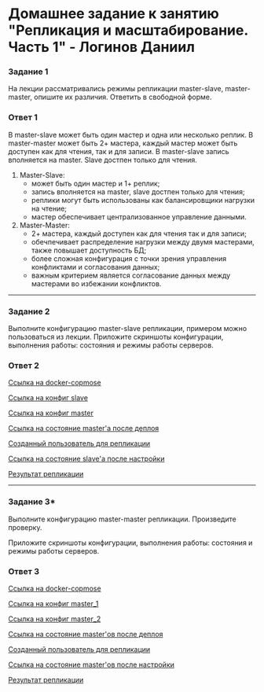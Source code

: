 # Домашнее задание к занятию "Репликация и масштабирование. Часть 1" - Логинов Даниил

### Задание 1

На лекции рассматривались режимы репликации master-slave, master-master, опишите их различия.
Ответить в свободной форме.

### Ответ 1 

В master-slave может быть один мастер и одна или несколько реплик. В master-master может быть 2+ мастера, каждый мастер может быть доступен как для чтения, так и для записи.
В master-slave запись вполняется на master. Slave достпен только для чтения.
1. Master-Slave:
    * может быть один мастер и 1+ реплик;
    * запись вполняется на master, slave достпен только для чтения;
    * реплики могут быть использованы как балансировщики нагрузки на чтение;
    * мастер обеспечивает централизованное управление данными.
2. Master-Master:
    * 2+ мастера, каждый доступен как для чтения так и для записи;
    * обечпечивает распределение нагрузки между двумя мастерами, также повышает доступность БД;
    * более сложная конфигурация с точки зрения управления конфликтами и согласования данных;
    * важным критерием является согласование данных между мастерами во избежании конфликтов.
 
 ----

### Задание 2

Выполните конфигурацию master-slave репликации, примером можно пользоваться из лекции.
Приложите скриншоты конфигурации, выполнения работы: состояния и режимы работы серверов.

### Ответ 2

[Ссылка на docker-copmose](https://github.com/Loginochka/sdb-hw/blob/main/Replication_%26_scale/master-slave/mysql-master.yml)

[Ссылка на конфиг slave](https://github.com/Loginochka/sdb-hw/blob/main/Replication_%26_scale/master-slave/slave/my.cnf)

[Ссылка на конфиг master](https://github.com/Loginochka/sdb-hw/blob/main/Replication_%26_scale/master-slave/master/my.cnf)

[Ссылка на состояние master'а после деплоя](https://github.com/Loginochka/sdb-hw/blob/main/Replication_%26_scale/media/master_status_after_deploy.png)

[Созданный пользователь для репликации](https://github.com/Loginochka/sdb-hw/blob/main/Replication_%26_scale/media/user_for_replication.png)

[Ссылка на состояние slave'a после настройки](https://github.com/Loginochka/sdb-hw/blob/main/Replication_%26_scale/media/slave_status.png)

[Результат репликации](https://github.com/Loginochka/sdb-hw/blob/main/Replication_%26_scale/media/peplication_example.png)

----

### Задание 3*

Выполните конфигурацию master-master репликации. Произведите проверку.

Приложите скриншоты конфигурации, выполнения работы: состояния и режимы работы серверов.

### Ответ 3

[Ссылка на docker-copmose](https://github.com/Loginochka/sdb-hw/blob/main/Replication_%26_scale/master-master/mysql-m-m.yml)

[Ссылка на конфиг master_1](https://github.com/Loginochka/sdb-hw/blob/main/Replication_%26_scale/master-master/master_1/my.cnf)

[Ссылка на конфиг master_2](https://github.com/Loginochka/sdb-hw/blob/main/Replication_%26_scale/master-master/master_2/my.cnf)

[Ссылка на состояние master'ов после деплоя](https://github.com/Loginochka/sdb-hw/blob/main/Replication_%26_scale/media/masters_status_after_deploy.png)

[Созданный пользователь для репликации](https://github.com/Loginochka/sdb-hw/blob/main/Replication_%26_scale/media/masters_user_for_replication.png)

[Ссылка на состояние master'ов после настройки](https://github.com/Loginochka/sdb-hw/blob/main/Replication_%26_scale/media/m-m_status.png)

[Результат репликации](https://github.com/Loginochka/sdb-hw/blob/main/Replication_%26_scale/media/m-m_peplication_example.png)
